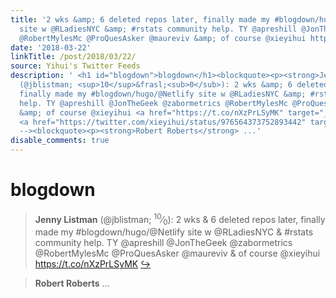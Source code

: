 ```yaml
---
title: '2 wks &amp; 6 deleted repos later, finally made my #blogdown/hugo/@Netlify
  site w @RLadiesNYC &amp; #rstats community help. TY @apreshill @JonTheGeek @zabormetrics
  @RobertMylesMc @ProQuesAsker @maureviv &amp; of course @xieyihui https://t.co/nXzPrLSyMK'
date: '2018-03-22'
linkTitle: /post/2018/03/22/
source: Yihui's Twitter Feeds
description: ' <h1 id="blogdown">blogdown</h1><blockquote><p><strong>Jenny Listman</strong>
  (@jblistman; <sup>10</sup>&frasl;<sub>0</sub>): 2 wks &amp; 6 deleted repos later,
  finally made my #blogdown/hugo/@Netlify site w @RLadiesNYC &amp; #rstats community
  help. TY @apreshill @JonTheGeek @zabormetrics @RobertMylesMc @ProQuesAsker @maureviv
  &amp; of course @xieyihui <a href="https://t.co/nXzPrLSyMK" target="_blank">https://t.co/nXzPrLSyMK</a>
  <a href="https://twitter.com/xieyihui/status/976564373752893442" target="_blank">&#8618;</a></p></blockquote><!--
  --><blockquote><p><strong>Robert Roberts</strong> ...'
disable_comments: true
---
```

 <h1 id="blogdown">blogdown</h1><blockquote><p><strong>Jenny Listman</strong> (@jblistman; <sup>10</sup>&frasl;<sub>0</sub>): 2 wks &amp; 6 deleted repos later, finally made my #blogdown/hugo/@Netlify site w @RLadiesNYC &amp; #rstats community help. TY @apreshill @JonTheGeek @zabormetrics @RobertMylesMc @ProQuesAsker @maureviv &amp; of course @xieyihui <a href="https://t.co/nXzPrLSyMK" target="_blank">https://t.co/nXzPrLSyMK</a> <a href="https://twitter.com/xieyihui/status/976564373752893442" target="_blank">&#8618;</a></p></blockquote><!-- --><blockquote><p><strong>Robert Roberts</strong> ...